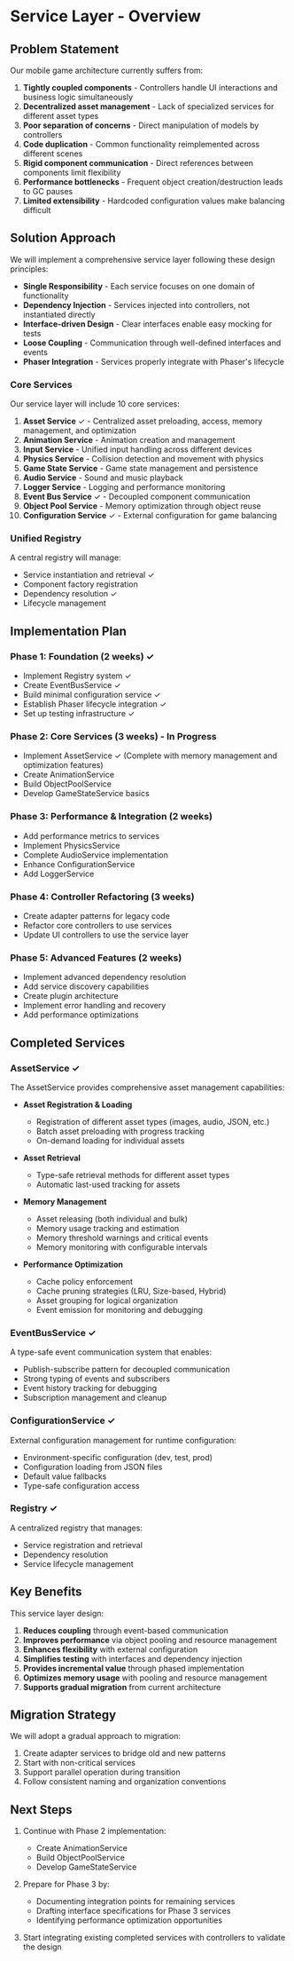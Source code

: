 # Service Layer - Overview

## Problem Statement

Our mobile game architecture currently suffers from:

1. **Tightly coupled components** - Controllers handle UI interactions and business logic simultaneously
2. **Decentralized asset management** - Lack of specialized services for different asset types
3. **Poor separation of concerns** - Direct manipulation of models by controllers
4. **Code duplication** - Common functionality reimplemented across different scenes
5. **Rigid component communication** - Direct references between components limit flexibility
6. **Performance bottlenecks** - Frequent object creation/destruction leads to GC pauses
7. **Limited extensibility** - Hardcoded configuration values make balancing difficult

## Solution Approach

We will implement a comprehensive service layer following these design principles:
- **Single Responsibility** - Each service focuses on one domain of functionality
- **Dependency Injection** - Services injected into controllers, not instantiated directly
- **Interface-driven Design** - Clear interfaces enable easy mocking for tests
- **Loose Coupling** - Communication through well-defined interfaces and events
- **Phaser Integration** - Services properly integrate with Phaser's lifecycle

### Core Services

Our service layer will include 10 core services:
1. **Asset Service** ✓ - Centralized asset preloading, access, memory management, and optimization
2. **Animation Service** - Animation creation and management
3. **Input Service** - Unified input handling across different devices
4. **Physics Service** - Collision detection and movement with physics
5. **Game State Service** - Game state management and persistence
6. **Audio Service** - Sound and music playback
7. **Logger Service** - Logging and performance monitoring
8. **Event Bus Service** ✓ - Decoupled component communication
9. **Object Pool Service** - Memory optimization through object reuse
10. **Configuration Service** ✓ - External configuration for game balancing

### Unified Registry

A central registry will manage:
- Service instantiation and retrieval ✓
- Component factory registration
- Dependency resolution ✓
- Lifecycle management

## Implementation Plan

### Phase 1: Foundation (2 weeks) ✓
- Implement Registry system ✓
- Create EventBusService ✓
- Build minimal configuration service ✓
- Establish Phaser lifecycle integration ✓
- Set up testing infrastructure ✓

### Phase 2: Core Services (3 weeks) - In Progress
- Implement AssetService ✓ (Complete with memory management and optimization features)
- Create AnimationService
- Build ObjectPoolService
- Develop GameStateService basics

### Phase 3: Performance & Integration (2 weeks)
- Add performance metrics to services
- Implement PhysicsService
- Complete AudioService implementation
- Enhance ConfigurationService
- Add LoggerService

### Phase 4: Controller Refactoring (3 weeks)
- Create adapter patterns for legacy code
- Refactor core controllers to use services
- Update UI controllers to use the service layer

### Phase 5: Advanced Features (2 weeks)
- Implement advanced dependency resolution
- Add service discovery capabilities
- Create plugin architecture
- Implement error handling and recovery
- Add performance optimizations

## Completed Services

### AssetService ✓
The AssetService provides comprehensive asset management capabilities:

- **Asset Registration & Loading**
  - Registration of different asset types (images, audio, JSON, etc.)
  - Batch asset preloading with progress tracking
  - On-demand loading for individual assets
  
- **Asset Retrieval**
  - Type-safe retrieval methods for different asset types
  - Automatic last-used tracking for assets
  
- **Memory Management**
  - Asset releasing (both individual and bulk)
  - Memory usage tracking and estimation
  - Memory threshold warnings and critical events
  - Memory monitoring with configurable intervals
  
- **Performance Optimization**
  - Cache policy enforcement
  - Cache pruning strategies (LRU, Size-based, Hybrid)
  - Asset grouping for logical organization
  - Event emission for monitoring and debugging

### EventBusService ✓
A type-safe event communication system that enables:

- Publish-subscribe pattern for decoupled communication
- Strong typing of events and subscribers
- Event history tracking for debugging
- Subscription management and cleanup

### ConfigurationService ✓
External configuration management for runtime configuration:

- Environment-specific configuration (dev, test, prod)
- Configuration loading from JSON files
- Default value fallbacks
- Type-safe configuration access

### Registry ✓
A centralized registry that manages:

- Service registration and retrieval
- Dependency resolution
- Service lifecycle management

## Key Benefits

This service layer design:
1. **Reduces coupling** through event-based communication
2. **Improves performance** via object pooling and resource management
3. **Enhances flexibility** with external configuration
4. **Simplifies testing** with interfaces and dependency injection
5. **Provides incremental value** through phased implementation
6. **Optimizes memory usage** with pooling and resource management
7. **Supports gradual migration** from current architecture

## Migration Strategy

We will adopt a gradual approach to migration:
1. Create adapter services to bridge old and new patterns
2. Start with non-critical services
3. Support parallel operation during transition
4. Follow consistent naming and organization conventions 

## Next Steps

1. Continue with Phase 2 implementation:
   - Create AnimationService
   - Build ObjectPoolService
   - Develop GameStateService
   
2. Prepare for Phase 3 by:
   - Documenting integration points for remaining services
   - Drafting interface specifications for Phase 3 services
   - Identifying performance optimization opportunities
   
3. Start integrating existing completed services with controllers to validate the design 